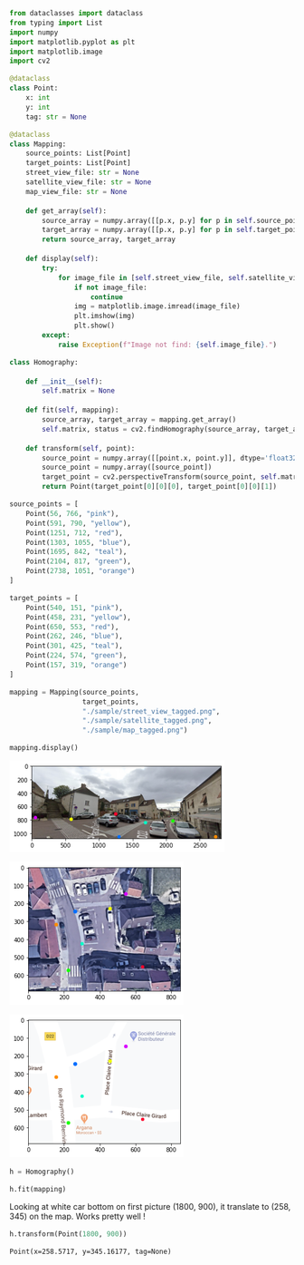 ```python
from dataclasses import dataclass
from typing import List
import numpy
import matplotlib.pyplot as plt
import matplotlib.image
import cv2
```


```python
@dataclass
class Point:
    x: int
    y: int
    tag: str = None
```


```python
@dataclass
class Mapping:
    source_points: List[Point]
    target_points: List[Point]
    street_view_file: str = None
    satellite_view_file: str = None
    map_view_file: str = None
        
    def get_array(self):
        source_array = numpy.array([[p.x, p.y] for p in self.source_points])
        target_array = numpy.array([[p.x, p.y] for p in self.target_points])
        return source_array, target_array
        
    def display(self):
        try:
            for image_file in [self.street_view_file, self.satellite_view_file, self.map_view_file]:
                if not image_file:
                    continue
                img = matplotlib.image.imread(image_file)
                plt.imshow(img)
                plt.show()
        except:
            raise Exception(f"Image not find: {self.image_file}.")
```


```python
class Homography:
    
    def __init__(self):
        self.matrix = None
        
    def fit(self, mapping):
        source_array, target_array = mapping.get_array()
        self.matrix, status = cv2.findHomography(source_array, target_array)
        
    def transform(self, point):
        source_point = numpy.array([[point.x, point.y]], dtype='float32')
        source_point = numpy.array([source_point])
        target_point = cv2.perspectiveTransform(source_point, self.matrix)
        return Point(target_point[0][0][0], target_point[0][0][1])
```


```python
source_points = [
    Point(56, 766, "pink"),
    Point(591, 790, "yellow"),
    Point(1251, 712, "red"),
    Point(1303, 1055, "blue"),
    Point(1695, 842, "teal"),
    Point(2104, 817, "green"),
    Point(2738, 1051, "orange")
]
```


```python
target_points = [
    Point(540, 151, "pink"),
    Point(458, 231, "yellow"),
    Point(650, 553, "red"),
    Point(262, 246, "blue"),
    Point(301, 425, "teal"),
    Point(224, 574, "green"),
    Point(157, 319, "orange")
]
```


```python
mapping = Mapping(source_points, 
                  target_points, 
                  "./sample/street_view_tagged.png", 
                  "./sample/satellite_tagged.png", 
                  "./sample/map_tagged.png")
```


```python
mapping.display()
```


    
![png](output_10_0.png)
    



    
![png](output_10_1.png)
    



    
![png](output_10_2.png)
    



```python
h = Homography()
```


```python
h.fit(mapping)
```

Looking at white car bottom on first picture (1800, 900), it translate to (258, 345) on the map. Works pretty well !


```python
h.transform(Point(1800, 900))
```




    Point(x=258.5717, y=345.16177, tag=None)




```python

```
